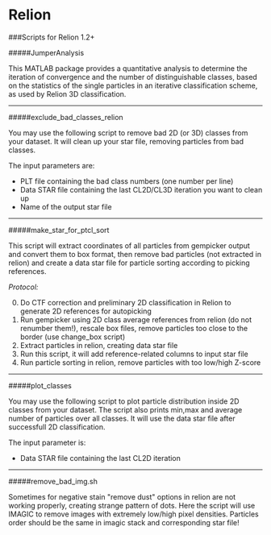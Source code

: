 Relion
======

###Scripts for Relion 1.2+

#####JumperAnalysis

This MATLAB package provides a quantitative analysis to determine the iteration of convergence and the number of distinguishable classes, based on the statistics of the single particles in an iterative classification scheme, as used by Relion 3D classification.

---

#####exclude_bad_classes_relion

You may use the following script to remove bad 2D (or 3D) classes from your dataset. It will clean up your star file, removing particles from bad classes.

The input parameters are:

* PLT file containing the bad class numbers (one number per line)
* Data STAR file containing the last CL2D/CL3D iteration you want to clean up
* Name of the output star file

---
#####make_star_for_ptcl_sort

This script will extract coordinates of all particles from gempicker output and convert them to box format, then remove bad particles (not extracted in relion) and create a data star file for particle sorting according to picking references.

*Protocol:*

0. Do CTF correction and preliminary 2D classification in Relion to generate 2D references for autopicking
1. Run gempicker using 2D class average references from relion (do not renumber them!), rescale box files, remove particles too close to the border (use change_box script)
2. Extract particles in relion, creating data star file
3. Run this script, it will add reference-related columns to input star file
4. Run particle sorting in relion, remove particles with too low/high Z-score

---
#####plot_classes

You may use the following script to plot particle distribution inside 2D classes from your dataset. The script also prints min,max and average number of particles over all classes. It will use the data star file after successfull 2D classification.

The input parameter is:

* Data STAR file containing the last CL2D iteration

---
#####remove_bad_img.sh

Sometimes for negative stain "remove dust" options in relion are not working properly, creating strange pattern of dots. Here the script will use IMAGIC to remove images with extremely low/high pixel densities. Particles order should be the same in imagic stack and corresponding star file!
